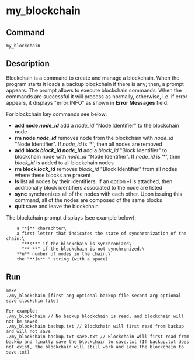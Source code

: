 # my_blockchain

## Command
`my_blockchain`

## Description
Blockchain is a command to create and manage a blockchain. When the program starts it loads a backup blockchain if there is any; then, a prompt appears.
The prompt allows to execute blockchain commands. When the commands are successful it will process as normally, otherwise, i.e. if error appears, it displays "error:INFO" as shown in **Error Messages** field.

For blockchain key commands see below:
- **add node _node_id_** add a _node_id_ "Node Identifier" to the blockchain node
- **rm node _node_id_** removes node from the blockchain with _node_id_ "Node Identifier". If _node_id_ is '*', then all nodes are removed
- **add block _block_id_ _node_id_** add a _block_id_ "Block Identifier" to blockchain node with _node_id_ "Node Identifier". If _node_id_ is '*', then _block_id_ is added to all blockchain nodes
- **rm block _lock_id_** removes _block_id_ "Block Identifier" from all nodes where these blocks are present
- **ls** list all nodes by their identifiers. If an option **-l** is attached, then additionally block identifiers associated to the node are listed
- **sync** synchronizes all of the nodes with each other. Upon issuing this command, all of the nodes are composed of the same blocks
- **quit** save and leave the blockchain

The blockchain prompt displays (see example below):
```
    a **[** charachter\
    a first letter that indicates the state of synchronization of the chain:\
    - "**s**" if the blockchain is synchronized\
    - "**-**" if the blockchain is not synchronized.\
    **n** number of nodes in the chain.\
    the "**]>** " string (with a space)
```

## Run
```
make
./my_blockchain [first arg optional backup file second arg optional save clockchin file]

For example:
./my_blockchain // No backup blockchain is read, and blockchain will not be saved
./my_blockchain backup.txt // Blockchain will first read from backup and will not save
./my_blockchain backup.txt save.txt // Blockchain will first read from backup and finally save the blockchain to save.txt (If backup.txt does not exist, the blockchain will still work and save the blockchain to save.txt)
```
